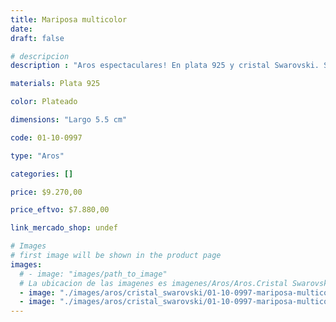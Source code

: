 ```yaml
---
title: Mariposa multicolor
date: 
draft: false

# descripcion
description : "Aros espectaculares! En plata 925 y cristal Swarovski. Simplemente bellísimos."

materials: Plata 925

color: Plateado

dimensions: "Largo 5.5 cm"

code: 01-10-0997

type: "Aros"

categories: []

price: $9.270,00

price_eftvo: $7.880,00

link_mercado_shop: undef

# Images
# first image will be shown in the product page
images:
  # - image: "images/path_to_image"
  # La ubicacion de las imagenes es imagenes/Aros/Aros.Cristal Swarovski/01-10-0997-mariposa-multicolor
  - image: "./images/aros/cristal_swarovski/01-10-0997-mariposa-multicolor_a.jpg"
  - image: "./images/aros/cristal_swarovski/01-10-0997-mariposa-multicolor_b.jpg"
---
```

